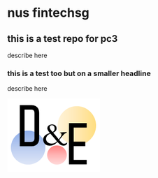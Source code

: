 # nus fintechsg
## this is a test repo for pc3
describe here
### this is a test too but on a smaller headline
describe here

![](logo.png)

